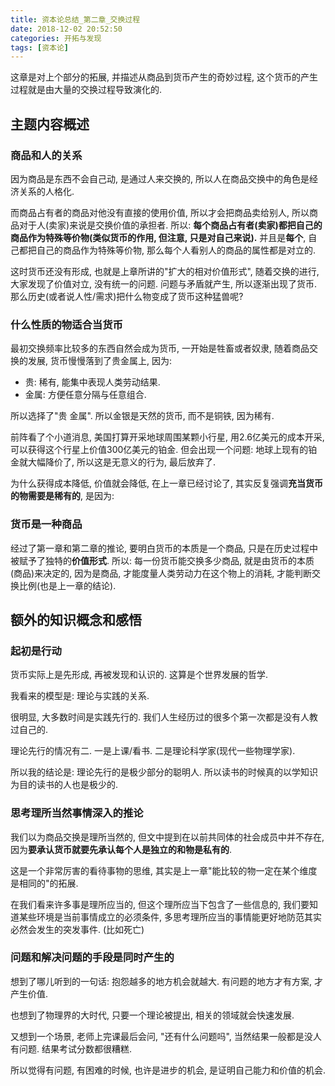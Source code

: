 ```yaml
---
title: 资本论总结_第二章_交换过程
date: 2018-12-02 20:52:50
categories: 开拓与发现
tags: [资本论]
---
```

这章是对上个部分的拓展, 并描述从商品到货币产生的奇妙过程, 这个货币的产生过程就是由大量的交换过程导致演化的.

<!--more-->

## 主题内容概述

### 商品和人的关系

因为商品是东西不会自己动, 是通过人来交换的, 所以人在商品交换中的角色是经济关系的人格化.

而商品占有者的商品对他没有直接的使用价值, 所以才会把商品卖给别人, 所以商品对于人(卖家)来说是交换价值的承担者. 所以: **每个商品占有者(卖家)都把自己的商品作为特殊等价物(类似货币的作用, 但注意, 只是对自己来说).** 并且是**每个**, 自己都把自己的商品作为特殊等价物, 那么每个人看别人的商品的属性都是对立的.

这时货币还没有形成, 也就是上章所讲的"扩大的相对价值形式", 随着交换的进行, 大家发现了价值对立, 没有统一的问题. 问题与矛盾就产生, 所以逐渐出现了货币. 那么历史(或者说人性/需求)把什么物变成了货币这种猛兽呢?

### 什么性质的物适合当货币

最初交换频率比较多的东西自然会成为货币, 一开始是牲畜或者奴隶, 随着商品交换的发展, 货币慢慢落到了贵金属上, 因为:

+ 贵: 稀有, 能集中表现人类劳动结果.
+ 金属: 方便任意分隔与任意组合.

所以选择了"贵 金属". 所以金银是天然的货币, 而不是铜铁, 因为稀有.

前阵看了个小道消息, 美国打算开采地球周围某颗小行星, 用2.6亿美元的成本开采, 可以获得这个行星上价值300亿美元的铂金. 但会出现一个问题: 地球上现有的铂金就大幅降价了, 所以这是无意义的行为, 最后放弃了.

为什么获得成本降低, 价值就会降低, 在上一章已经讨论了, 其实反复强调**充当货币的物需要是稀有的**, 是因为:

### 货币是一种商品

经过了第一章和第二章的推论, 要明白货币的本质是一个商品, 只是在历史过程中被赋予了独特的**价值形式**. 所以: 每一份货币能交换多少商品, 就是由货币的本质(商品)来决定的, 因为是商品, 才能度量人类劳动力在这个物上的消耗, 才能判断交换比例(也是上一章的结论).

## 额外的知识概念和感悟

### 起初是行动

货币实际上是先形成, 再被发现和认识的. 这算是个世界发展的哲学.

我看来的模型是: 理论与实践的关系.

很明显, 大多数时间是实践先行的. 我们人生经历过的很多个第一次都是没有人教过自己的.

理论先行的情况有二. 一是上课/看书. 二是理论科学家(现代一些物理学家).

所以我的结论是: 理论先行的是极少部分的聪明人. 所以读书的时候真的以学知识为目的读书的人也是极少的.

### 思考理所当然事情深入的推论

我们以为商品交换是理所当然的, 但文中提到在以前共同体的社会成员中并不存在, 因为**要承认货币就要先承认每个人是独立的和物是私有的**.

这是一个非常厉害的看待事物的思维, 其实是上一章"能比较的物一定在某个维度是相同的"的拓展.

在我们看来许多事是理所应当的, 但这个理所应当下包含了一些信息的, 我们要知道某些环境是当前事情成立的必须条件, 多思考理所应当的事情能更好地防范其实必然会发生的突发事件. (比如死亡)

### 问题和解决问题的手段是同时产生的

 想到了哪儿听到的一句话: 抱怨越多的地方机会就越大. 有问题的地方才有方案, 才产生价值.

也想到了物理界的大时代, 只要一个理论被提出, 相关的领域就会快速发展.

又想到一个场景, 老师上完课最后会问, "还有什么问题吗", 当然结果一般都是没人有问题. 结果考试分数都很糟糕.

所以觉得有问题, 有困难的时候, 也许是进步的机会, 是证明自己能力和价值的机会.